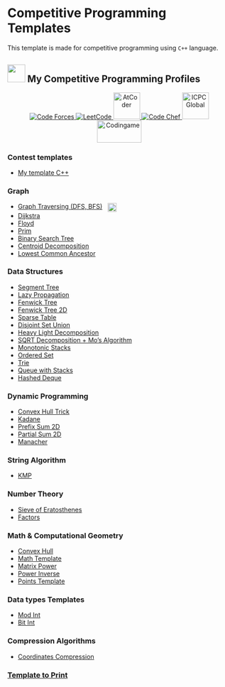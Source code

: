 # Competitive Programming Templates

This template is made for competitive programming using `C++` language.

## <picture><img src="https://github.com/7oSkaaa/7oSkaaa/blob/main/Images/competitive_programming_profile.png?raw=true" width=40/></picture> My Competitive Programming Profiles

<p align="center">
  <a href="https://codeforces.com/profile/7oSkaaa">
  	<img src="https://img.icons8.com/external-tal-revivo-shadow-tal-revivo/50/000000/external-codeforces-programming-competitions-and-contests-programming-community-logo-shadow-tal-revivo.png" alt="Code Forces"/>
	</a>
	<a href="https://leetcode.com/7oSkaa/">
		<img src="https://img.icons8.com/external-tal-revivo-shadow-tal-revivo/50/000000/external-level-up-your-coding-skills-and-quickly-land-a-job-logo-shadow-tal-revivo.png" alt="LeetCode"/>
	</a>
	<a href="https://atcoder.jp/users/ahmed_7oSkaa">
		<img src="https://i.ibb.co/Q9WSjDB/logo.png" alt="AtCoder" width = 60px/>
	</a>
	<a href="https://www.codechef.com/users/ahmed_7oskaa">
		<img src="https://img.icons8.com/color/50/000000/codechef.png" alt="Code Chef"/>
	</a>
	<a href="https://icpc.global/ICPCID/IW0X0CTD0ZV9">
		<img src="https://i.ibb.co/6J0r7rW/Daco-5610880.png" alt="ICPC Global" width = 60px />
	</a>     
	<a href="https://www.codingame.com/profile/e5e56c7585fda3b457056b85180a4d636850344" >
		<img src="https://i.ibb.co/1MRppTC/codingame-1.png" alt="Codingame" width="100" height="50"/>
	</a>
</p>

### Contest templates

- [My template C++](https://github.com/7oSkaaa/CP-Templates/blob/main/Template.cpp)

### Graph

- [Graph Traversing (DFS, BFS)](https://github.com/7oSkaaa/CP-Templates/blob/main/Graph.cpp) &nbsp; <img src="https://img.icons8.com/color/48/000000/downloads.png" width="20px" align="center"/>
- [Dijkstra](https://github.com/7oSkaaa/CP-Templates/blob/main/Dijkstra.cpp)
- [Floyd](https://github.com/7oSkaaa/CP-Templates/blob/main/Floyd.cpp)
- [Prim](https://github.com/7oSkaaa/CP-Templates/blob/main/Prim.cpp)
- [Binary Search Tree](https://github.com/7oSkaaa/CP-Templates/blob/main/Binary_Search_Tree.cpp)
- [Centroid Decomposition](https://github.com/7oSkaaa/CP-Templates/blob/main/Centroid_Decomposition.cpp)
- [Lowest Common Ancestor](https://github.com/7oSkaaa/CP-Templates/blob/main/LCA.cpp)

### Data Structures

- [Segment Tree](https://github.com/7oSkaaa/CP-Templates/blob/main/Seg_Tree.cpp)
- [Lazy Propagation](https://github.com/7oSkaaa/CP-Templates/blob/main/Lazy_Propagation.cpp)
- [Fenwick Tree](https://github.com/7oSkaaa/CP-Templates/blob/main/Fenwick_Tree.cpp)
- [Fenwick Tree 2D](https://github.com/7oSkaaa/CP-Templates/blob/main/Fenwick_Tree_2D.cpp)
- [Sparse Table](https://github.com/7oSkaaa/CP-Templates/blob/main/Sparse_Table.cpp)
- [Disjoint Set Union](https://github.com/7oSkaaa/CP-Templates/blob/main/DSU.cpp)
- [Heavy Light Decomposition](https://github.com/7oSkaaa/CP-Templates/blob/main/HLD.cpp)
- [SQRT Decomposition + Mo’s Algorithm](https://github.com/7oSkaaa/CP-Templates/blob/main/MO.cpp)
- [Monotonic Stacks](https://github.com/7oSkaaa/CP-Templates/blob/main/Monotonic_Stacks.cpp)
- [Ordered Set](https://github.com/7oSkaaa/CP-Templates/blob/main/Ordered_Set.cpp)
- [Trie](https://github.com/7oSkaaa/CP-Templates/blob/main/Trie.cpp)
- [Queue with Stacks](https://github.com/7oSkaaa/CP-Templates/blob/main/Queue_with_Stacks.cpp)
- [Hashed Deque](https://github.com/7oSkaaa/CP-Templates/blob/main/Hashed_Deque.cpp)

### Dynamic Programming

- [Convex Hull Trick](https://github.com/7oSkaaa/CP-Templates/blob/main/Convex_Hull_Trick.cpp)
- [Kadane](https://github.com/7oSkaaa/CP-Templates/blob/main/Kadane.cpp)
- [Prefix Sum 2D](https://github.com/7oSkaaa/CP-Templates/blob/main/Prefix_Sum_2D.cpp)
- [Partial Sum 2D](https://github.com/7oSkaaa/CP-Templates/blob/main/Partial_Sum_2D.cpp)
- [Manacher](https://github.com/7oSkaaa/CP-Templates/blob/main/Manacher.cpp)

### String Algorithm

- [KMP](https://github.com/7oSkaaa/CP-Templates/blob/main/KMP.cpp)

### Number Theory

- [Sieve of Eratosthenes](https://github.com/7oSkaaa/CP-Templates/blob/main/Seive.cpp)
- [Factors](https://github.com/7oSkaaa/CP-Templates/blob/main/Factors.cpp)

### Math & Computational Geometry

- [Convex Hull](https://github.com/7oSkaaa/CP-Templates/blob/main/Convex_Hull.cpp)
- [Math Template](https://github.com/7oSkaaa/CP-Templates/blob/main/Math.cpp)
- [Matrix Power](https://github.com/7oSkaaa/CP-Templates/blob/main/Matrix_Power.cpp)
- [Power Inverse](https://github.com/7oSkaaa/CP-Templates/blob/main/Power_Inverse.cpp)
- [Points Template](https://github.com/7oSkaaa/CP-Templates/blob/main/Point.cpp)

### Data types Templates

- [Mod Int](https://github.com/7oSkaaa/CP-Templates/blob/main/Mod_Int.cpp)
- [Bit Int](https://github.com/7oSkaaa/CP-Templates/blob/main/Big_Int.cpp)

### Compression Algorithms

- [Coordinates Compression](https://github.com/7oSkaaa/CP-Templates/blob/main/Coordinate_Compression.cpp)

### [Template to Print](https://github.com/7oSkaaa/CP-Templates/blob/main/Print_Template.cpp)
